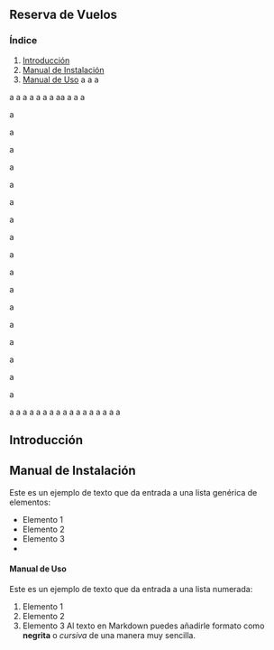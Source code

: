 
## Reserva de Vuelos
### Índice
  1. [Introducción](#introducción)
  2. [Manual de Instalación](#manual-de-instalación)
  3. [Manual de Uso](#manual-de-uso)
  a
  a
  a

  a
  a
  a
  a
  a
  a
  a
  aa
a
a
a

a

a

a

a

a

a

a

a

a

a

a

a

a

a

a

a

a

a
  a
  a
  a
  a
  a
  a
  a
  a
  a
  a
  a
  a
  a
  a
  a
  a




## Introducción



## Manual de Instalación
Este es un ejemplo de texto que da entrada a una lista genérica de elementos:
- Elemento 1
- Elemento 2
- Elemento 3
- 
#### Manual de Uso

Este es un ejemplo de texto que da entrada a una lista numerada:
1. Elemento 1
2. Elemento 2
3. Elemento 3
Al texto en Markdown puedes añadirle formato como **negrita** o *cursiva* de una manera muy sencilla.


